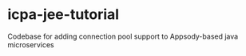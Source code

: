 # icpa-jee-tutorial
Codebase for adding connection pool support to Appsody-based java microservices
